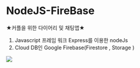 # NodeJS-FireBase

★커플을 위한 다이어리 및 채팅앱★ 

1. Javascript 프레임 워크 Express를 이용한 nodeJs
2. Cloud DB인 Google Firebase(Firestore , Storage )

<img src="/documents/ommon/SystemConfiguration.jpg"> 
